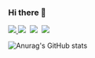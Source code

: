 ### Hi there 👋

<!--
**min-su08/min-su08** is a ✨ _special_ ✨ repository because its `README.md` (this file) appears on your GitHub profile.

Here are some ideas to get you started:

- 🔭 I’m currently working on ...
- 🌱 I’m currently learning ...
- 👯 I’m looking to collaborate on ...
- 🤔 I’m looking for help with ...
- 💬 Ask me about ...
- 📫 How to reach me: ...
- 😄 Pronouns: ...
- ⚡ Fun fact: ...
-->
<span>
  <a href="https://www.instagram.com/m.in_su07/">
    <img src="https://img.shields.io/badge/Instagram-ff69b4?style=plastic&logo=Instagram&logoColor=white"/>
  </a>
</span>
<img src="https://img.shields.io/badge/android-34A853?style=flat&logo=android&logoColor=white"/></a>&nbsp
<img src="https://img.shields.io/badge/kotlin-7F52FF?style=flat&logo=kotlin&logoColor=7F52FF"/></a>&nbsp
<img src="https://img.shields.io/badge/valorant-FA4454?style=for-the-badge&logo=valorant&logoColor=white">

![Anurag's GitHub stats](https://github-readme-stats.vercel.app/api?username=min-su08&show_icons=true&theme=dark)










